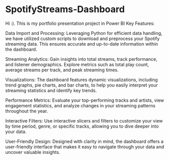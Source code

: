 # SpotifyStreams-Dashboard

Hi :). This is my portfolio presentation project in Power BI
Key Features:

Data Import and Processing: Leveraging Python for efficient data handling, we have utilized custom scripts to download and preprocess your Spotify streaming data. This ensures accurate and up-to-date information within the dashboard.

Streaming Analytics: Gain insights into total streams, track performance, and listener demographics. Explore metrics such as total play count, average streams per track, and peak streaming times.

Visualizations: The dashboard features dynamic visualizations, including trend graphs, pie charts, and bar charts, to help you easily interpret your streaming statistics and identify key trends.

Performance Metrics: Evaluate your top-performing tracks and artists, view engagement statistics, and analyze changes in your streaming patterns throughout the year.

Interactive Filters: Use interactive slicers and filters to customize your view by time period, genre, or specific tracks, allowing you to dive deeper into your data.

User-Friendly Design: Designed with clarity in mind, the dashboard offers a user-friendly interface that makes it easy to navigate through your data and uncover valuable insights.
